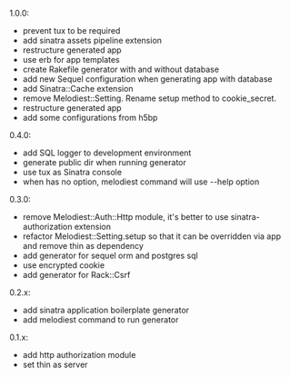 1.0.0:
  * prevent tux to be required
  * add sinatra assets pipeline extension
  * restructure generated app
  * use erb for app templates
  * create Rakefile generator with and without database
  * add new Sequel configuration when generating app with database
  * add Sinatra::Cache extension
  * remove Melodiest::Setting. Rename setup method to cookie_secret.
  * restructure generated app
  * add some configurations from h5bp

0.4.0:
  * add SQL logger to development environment
  * generate public dir when running generator
  * use tux as Sinatra console
  * when has no option, melodiest command will use --help option

0.3.0:

  * remove Melodiest::Auth::Http module, it's better to use sinatra-authorization extension
  * refactor Melodiest::Setting.setup so that it can be overridden via app and remove thin as dependency
  * add generator for sequel orm and postgres sql
  * use encrypted cookie
  * add generator for Rack::Csrf

0.2.x:

  * add sinatra application boilerplate generator
  * add melodiest command to run generator
 
0.1.x:

 * add http authorization module
 * set thin as server
